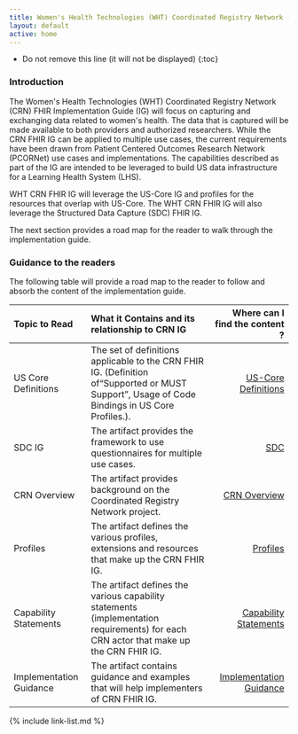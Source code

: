 ```yaml
---
title: Women's Health Technologies (WHT) Coordinated Registry Network (CRN) FHIR Implementation Guide
layout: default
active: home
---
```



<!-- TOC  the css styling for this is \pages\assets\css\project.css under 'markdown-toc'-->

* Do not remove this line (it will not be displayed)
{:toc}


<!-- end TOC -->



###  Introduction

The Women's Health Technologies (WHT) Coordinated Registry Network (CRN) FHIR Implementation Guide (IG) will focus on capturing and exchanging data related to women's health. The data that is captured will be made available to both providers and authorized researchers. While the CRN FHIR IG can be applied to multiple use cases, the current requirements have been drawn from Patient Centered Outcomes Research Network (PCORNet) use cases and implementations. The capabilities described as part of the IG are intended to be leveraged to build US data infrastructure for a Learning Health System (LHS).

WHT CRN FHIR IG will leverage the US-Core IG and profiles for the resources that overlap with US-Core. The WHT CRN FHIR IG will also leverage the Structured Data Capture (SDC) FHIR IG. 

The next section provides a road map for the reader to walk through the implementation guide.

###  Guidance to the readers

The following table will provide a road map to the reader to follow and absorb the content of the implementation guide.

| Topic to Read  | What it Contains and its relationship to CRN IG | Where can I find the content ? |
|:---------------|:------------------------------------------------|-------------------------------:|
| US Core Definitions | The set of definitions applicable to the CRN FHIR IG. (Definition of“Supported or MUST Support”, Usage of Code Bindings in US Core Profiles.).| [US-Core Definitions]({{site.data.fhir.uscoreR4}}index.html)|
| SDC IG | The artifact provides the framework to use questionnaires for multiple use cases.| [SDC]({{site.data.fhir.sdc}}index.html)|
| CRN Overview | The artifact provides background on the Coordinated Registry Network project.| [CRN Overview](crn-overview.html)|
| Profiles | The artifact defines the various profiles, extensions and resources that make up the CRN FHIR IG.| [Profiles](profiles.html)|
| Capability Statements | The artifact defines the various capability statements (implementation requirements) for each CRN actor that make up the CRN FHIR IG.| [Capability Statements](capstatements.html)|
| Implementation Guidance | The artifact contains guidance and examples that will help implementers of CRN FHIR IG.| [Implementation Guidance](guidance.html)|




<!-- {% raw %}>{% include link-list.md %} {% endraw %}-->

{% include link-list.md %}
